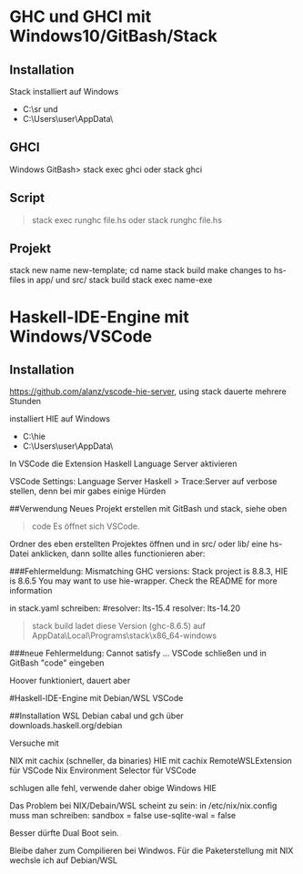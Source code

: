 # GHC und GHCI mit Windows10/GitBash/Stack

## Installation
Stack installiert auf Windows
- C:\sr und
- C:\Users\user\AppData\


## GHCI
Windows GitBash> stack exec ghci oder stack ghci

## Script
> stack exec runghc file.hs oder stack runghc file.hs

## Projekt
stack new name new-template; cd name
stack build
make changes to hs-files in app/ und src/
stack build
stack exec name-exe



# Haskell-IDE-Engine mit Windows/VSCode

## Installation
https://github.com/alanz/vscode-hie-server, using stack
dauerte mehrere Stunden

installiert HIE auf Windows
- C:\hie
- C:\Users\user\AppData\

In VSCode die Extension Haskell Language Server aktivieren

VSCode Settings: Language Server Haskell > Trace:Server      auf verbose stellen,
denn bei mir gabes einige Hürden


##Verwendung
Neues Projekt erstellen mit GitBash und stack, siehe oben

>code		Es öffnet sich VSCode.

Ordner des eben erstellten Projektes öffnen und in src/ oder lib/ eine
	hs-Datei anklicken, dann sollte alles functionieren aber:

###Fehlermeldung:
Mismatching GHC versions: Stack project is 8.8.3, HIE is 8.6.5
You may want to use hie-wrapper. Check the README for more information

in stack.yaml schreiben:
#&#8203;resolver: lts-15.4 <!-- !#8203; zero with space -->
resolver: lts-14.20
>stack build ladet diese Version (ghc-8.6.5) auf AppData\Local\Programs\stack\x86_64-windows

###neue Fehlermeldung:
Cannot satisfy ...
VSCode schließen und in GitBash "code" eingeben

Hoover funktioniert, dauert aber



#Haskell-IDE-Engine mit Debian/WSL VSCode

##Installation
WSL
Debian
cabal und gch über downloads.haskell.org/debian

Versuche mit

NIX mit cachix (schneller, da binaries)
HIE mit cachix
RemoteWSLExtension für VSCode
Nix Environment Selector für VSCode

schlugen alle fehl, verwende daher obige Windows HIE

Das Problem bei NIX/Debain/WSL scheint zu sein:
in /etc/nix/nix.config muss man schreiben:
sandbox = false
use-sqlite-wal = false

Besser dürfte Dual Boot sein.

Bleibe daher zum Compilieren bei Windwos.
Für die Paketerstellung mit NIX wechsle ich auf Debian/WSL
